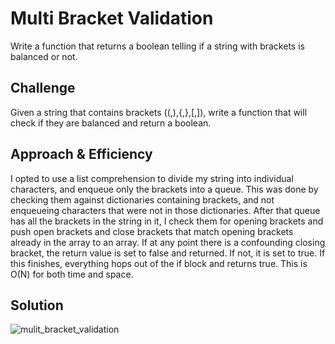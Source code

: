 # Multi Bracket Validation

Write a function that returns a boolean telling if a string with brackets is balanced or not.

## Challenge

Given a string that contains brackets ((,),{,},[,]), write a function that will check if they are balanced and return a boolean. 

## Approach & Efficiency

I opted to use a list comprehension to divide my string into individual characters, and enqueue only the brackets into a queue. This was done by checking them against dictionaries containing brackets, and not enqueueing characters that were not in those dictionaries. After that queue has all the brackets in the string in it, I check them for opening brackets and push open brackets and close brackets that match opening brackets already in the array to an array. If at any point there is a confounding closing bracket, the return value is set to false and returned. If not, it is set to true. If this finishes, everything hops out of the if block and returns true. This is O(N) for both time and space.

## Solution

![mulit_bracket_validation](../../assets/miltiBracketValidation.jpeg)
